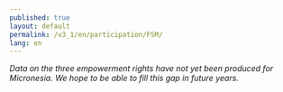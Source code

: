 ```yaml
---
published: true
layout: default
permalink: /v3_1/en/participation/FSM/
lang: en
---
```

_Data on the three empowerment rights have not yet been produced for Micronesia. We hope to be able to fill this gap in future years._
